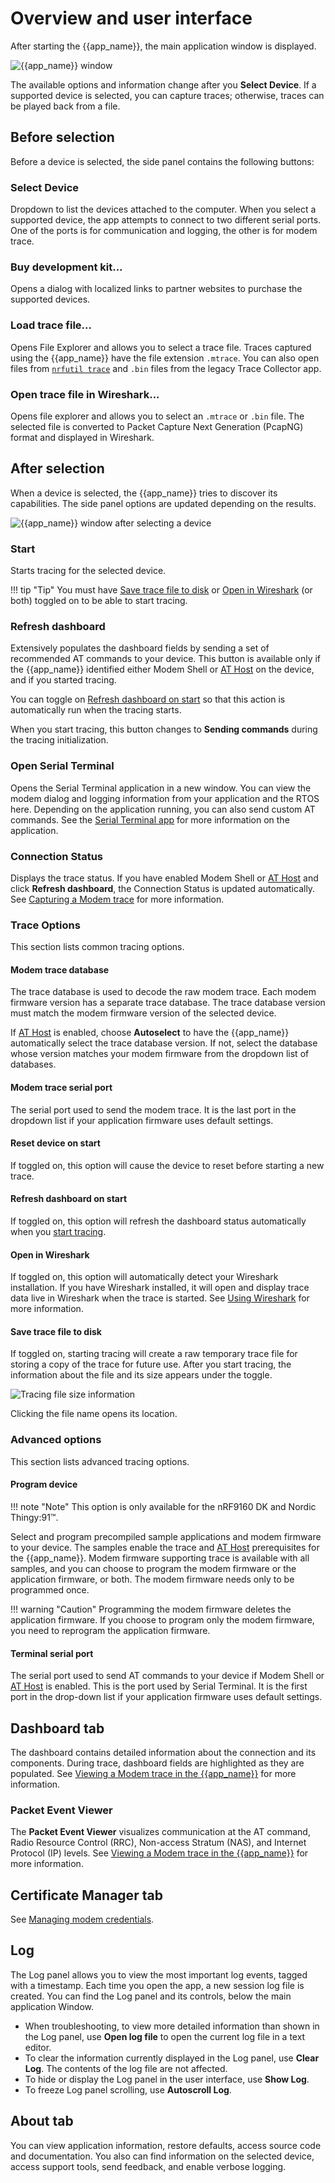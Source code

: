 # Overview and user interface

After starting the {{app_name}}, the main application window is displayed.

![{{app_name}} window](./screenshots/cel_mon_overview.png "{{app_name}} window")

The available options and information change after you **Select Device**. If a supported device is selected, you can capture traces; otherwise, traces can be played back from a file.

## Before selection

Before a device is selected, the side panel contains the following buttons:

### Select Device

Dropdown to list the devices attached to the computer. When you select a supported device, the app attempts to connect to two different serial ports. One of the ports is for communication and logging, the other is for modem trace.

### Buy development kit...

Opens a dialog with localized links to partner websites to purchase the supported devices.

### Load trace file...

Opens File Explorer and allows you to select a trace file. Traces captured using the {{app_name}} have the file extension `.mtrace`. You can also open files from [`nrfutil trace`](https://docs.nordicsemi.com/bundle/nrfutil/page/nrfutil-trace/guides/tracing.html) and `.bin` files from the legacy Trace Collector app.

### Open trace file in Wireshark...

Opens file explorer and allows you to select an `.mtrace` or `.bin` file. The selected file is converted to Packet Capture Next Generation (PcapNG) format and displayed in Wireshark.

## After selection

When a device is selected, the {{app_name}} tries to discover its capabilities. The side panel options are updated depending on the results.

![{{app_name}} window after selecting a device](./screenshots/cel_mon_overview_selected.png "{{app_name}} window after selecting a device")

### Start

Starts tracing for the selected device.

!!! tip "Tip"
      You must have [Save trace file to disk](#save-trace-file-to-disk) or [Open in Wireshark](#open-in-wireshark) (or both) toggled on to be able to start tracing.

### Refresh dashboard

Extensively populates the dashboard fields by sending a set of recommended AT commands to your device. This button is available only if the {{app_name}} identified either Modem Shell or [AT Host](https://docs.nordicsemi.com/bundle/ncs-latest/page/nrf/index.html) on the device, and if you started tracing.

You can toggle on [Refresh dashboard on start](#refresh-dashboard-on-start) so that this action is automatically run when the tracing starts.

When you start tracing, this button changes to **Sending commands** during the tracing initialization.

### Open Serial Terminal

Opens the Serial Terminal application in a new window. You can view the modem dialog and logging information from your application and the RTOS here. Depending on the application running, you can also send custom AT commands. See the [Serial Terminal app](https://docs.nordicsemi.com/bundle/nrf-connect-serial-terminal/page/index.html) for more information on the application.

### Connection Status

Displays the trace status. If you have enabled Modem Shell or [AT Host](https://docs.nordicsemi.com/bundle/ncs-latest/page/nrf/index.html) and click **Refresh dashboard**, the Connection Status is updated automatically. See [Capturing a Modem trace](./capturing.md) for more information.

### Trace Options

This section lists common tracing options.

#### Modem trace database

The trace database is used to decode the raw modem trace. Each modem firmware version has a separate trace database. The trace database version must match the modem firmware version of the selected device.

If [AT Host](https://docs.nordicsemi.com/bundle/ncs-latest/page/nrf/index.html) is enabled, choose **Autoselect** to have the {{app_name}} automatically select the trace database version. If not, select the database whose version matches your modem firmware from the dropdown list of databases.

#### Modem trace serial port

The serial port used to send the modem trace. It is the last port in the dropdown list if your application firmware uses default settings.

#### Reset device on start

If toggled on, this option will cause the device to reset before starting a new trace.

#### Refresh dashboard on start

If toggled on, this option will refresh the dashboard status automatically when you [start tracing](#start).

#### Open in Wireshark

If toggled on, this option will automatically detect your Wireshark installation. If you have Wireshark installed, it will open and display trace data live in Wireshark when the trace is started.
See [Using Wireshark](./wireshark.md) for more information.

#### Save trace file to disk

If toggled on, starting tracing will create a raw temporary trace file for storing a copy of the trace for future use. After you start tracing, the information about the file and its size appears under the toggle.

![Tracing file size information](./screenshots/cel_mon_overview_file_info.png "Tracing file size information")

Clicking the file name opens its location.

### Advanced options

This section lists advanced tracing options.

#### Program device

!!! note "Note"
     This option is only available for the nRF9160 DK and Nordic Thingy:91™.

Select and program precompiled sample applications and modem firmware to your device. The samples enable the trace and [AT Host](https://docs.nordicsemi.com/bundle/ncs-latest/page/nrf/index.html) prerequisites for the {{app_name}}. Modem firmware supporting trace is available with all samples, and you can choose to program the modem firmware or the application firmware, or both. The modem firmware needs only to be programmed once.

!!! warning "Caution"
     Programming the modem firmware deletes the application firmware. If you choose to program only the modem firmware, you need to reprogram the application firmware.

#### Terminal serial port

The serial port used to send AT commands to your device if Modem Shell or [AT Host](https://docs.nordicsemi.com/bundle/ncs-latest/page/nrf/index.html) is enabled. This is the port used by Serial Terminal. It is the first port in the drop-down list if your application firmware uses default settings.

## Dashboard tab

The dashboard contains detailed information about the connection and its components. During trace, dashboard fields are highlighted as they are populated.
See [Viewing a Modem trace in the {{app_name}}](./viewing.md) for more information.

### Packet Event Viewer

The **Packet Event Viewer** visualizes communication at the AT command, Radio Resource Control (RRC), Non-access Stratum (NAS), and Internet Protocol (IP) levels.
See [Viewing a Modem trace in the {{app_name}}](./viewing.md) for more information.

## Certificate Manager tab

See [Managing modem credentials](./managing_credentials.md).

## Log

The Log panel allows you to view the most important log events, tagged with a timestamp. Each time you open the app, a new session log file is created. You can find the Log panel and its controls, below the main application Window.

- When troubleshooting, to view more detailed information than shown in the Log panel, use **Open log file** to open the current log file in a text editor.
- To clear the information currently displayed in the Log panel, use **Clear Log**. The contents of the log file are not affected.
- To hide or display the Log panel in the user interface, use **Show Log**.
- To freeze Log panel scrolling, use **Autoscroll Log**.

## About tab

You can view application information, restore defaults, access source code and documentation. You also can find information on the selected device, access support tools, send feedback, and enable verbose logging.